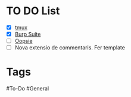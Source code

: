 # TO DO List

- [x] [tmux](obsidian://open?vault=cybersecNotes&file=Cheat%20Sheet%2Ftmux)
- [x] [Burp Suite](obsidian://open?vault=cybersecNotes&file=Cheat%20Sheet%2FWeb%2FBurp%20Suite%20TO%20DO)
- [ ] [Oopsie](obsidian://open?vault=cybersecNotes&file=Writeups%2FHTB%2FVery%20Easy%2FOopsie%20TO%20DO%2F00%20-%20Oopsie)
- [ ] Nova extensio de commentaris. Fer template

# Tags
#To-Do #General